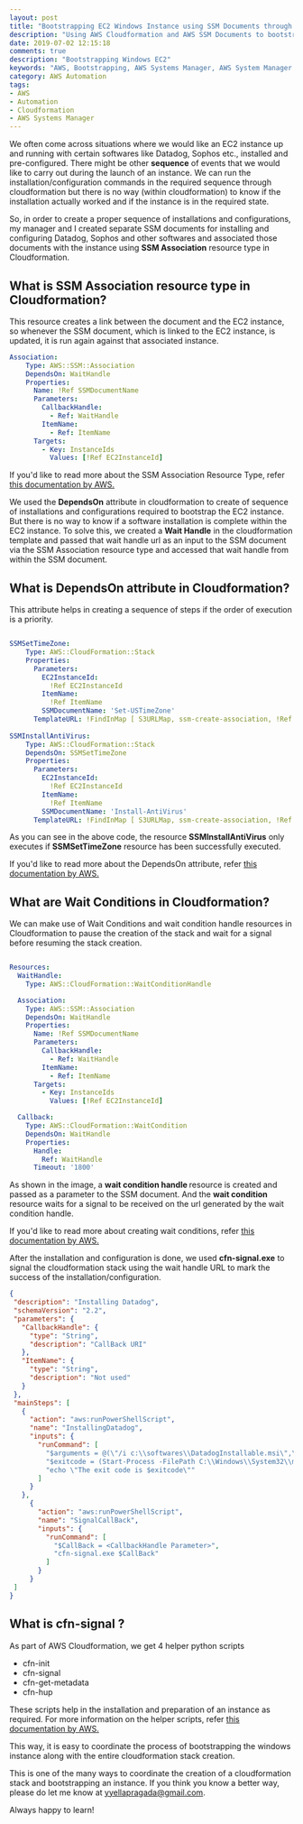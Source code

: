 ```yaml
---
layout: post
title: "Bootstrapping EC2 Windows Instance using SSM Documents through Cloudformation"
description: "Using AWS Cloudformation and AWS SSM Documents to bootstrap an instanceg"
date: 2019-07-02 12:15:18
comments: true
description: "Bootstrapping Windows EC2"
keywords: "AWS, Bootstrapping, AWS Systems Manager, AWS System Manager Documents, Cloudformation, Automation, SSM Documents"
category: AWS Automation
tags:
- AWS
- Automation
- Cloudformation
- AWS Systems Manager
---
```

We often come across situations where we would like an EC2 instance up and running with certain softwares like Datadog, Sophos etc., installed and pre-configured. There might be other <b>sequence</b> of events that we would like to carry out during the launch of an instance. We can run the installation/configuration commands in the required sequence through cloudformation but there is no way (within cloudformation) to know if the installation actually worked and if the instance is in the required state.

So, in order to create a proper sequence of installations and configurations, my manager and I created separate SSM documents for installing and configuring Datadog, Sophos and other softwares and associated those documents with the instance using <b>SSM Association</b> resource type in Cloudformation. 

<h2> What is SSM Association resource type in Cloudformation? </h2>

This resource creates a link between the document and the EC2 instance, so whenever the SSM document, which is linked to the EC2 instance, is updated, it is run again against that associated instance. 

```yaml
Association:
    Type: AWS::SSM::Association
    DependsOn: WaitHandle
    Properties:
      Name: !Ref SSMDocumentName
      Parameters:
        CallbackHandle:
          - Ref: WaitHandle
        ItemName:
          - Ref: ItemName
      Targets:
        - Key: InstanceIds
          Values: [!Ref EC2InstanceId]
 ```

If you'd like to read more about the SSM Association Resource Type, refer <a href="https://docs.aws.amazon.com/AWSCloudFormation/latest/UserGuide/aws-resource-ssm-association.html">this documentation by AWS.</a>

We used the <b>DependsOn</b> attribute in cloudformation to create of sequence of installations and configurations required to bootstrap the EC2 instance. But there is no way to know if a software installation is complete within the EC2 instance. To solve this, we created a <b>Wait Handle</b> in the cloudformation template and passed that wait handle url as an input to the SSM document via the SSM Association resource type and accessed that wait handle from within the SSM document. 

<h2>What is DependsOn attribute in Cloudformation?</h2>

This attribute helps in creating a sequence of steps if the order of execution is a priority. 

```yaml

SSMSetTimeZone:
    Type: AWS::CloudFormation::Stack
    Properties:
      Parameters:
        EC2InstanceId:
          !Ref EC2InstanceId
        ItemName:
          !Ref ItemName
        SSMDocumentName: 'Set-USTimeZone'
      TemplateURL: !FindInMap [ S3URLMap, ssm-create-association, !Ref Environment ]
      
SSMInstallAntiVirus:
    Type: AWS::CloudFormation::Stack
    DependsOn: SSMSetTimeZone
    Properties:
      Parameters:
        EC2InstanceId:
          !Ref EC2InstanceId
        ItemName:
          !Ref ItemName
        SSMDocumentName: 'Install-AntiVirus'
      TemplateURL: !FindInMap [ S3URLMap, ssm-create-association, !Ref Environment ]

```

As you can see in the above code, the resource <b>SSMInstallAntiVirus</b> only executes if <b>SSMSetTimeZone</b> resource has been successfully executed.

If you'd like to read more about the DependsOn attribute, refer <a href="https://docs.aws.amazon.com/AWSCloudFormation/latest/UserGuide/aws-attribute-dependson.html">this documentation by AWS.</a>

<h2>What are Wait Conditions in Cloudformation?</h2>

We can make use of Wait Conditions and wait condition handle resources in Cloudformation to pause the creation of the stack and wait for a signal before resuming the stack creation.

```yaml

Resources:
  WaitHandle:
    Type: AWS::CloudFormation::WaitConditionHandle

  Association:
    Type: AWS::SSM::Association
    DependsOn: WaitHandle
    Properties:
      Name: !Ref SSMDocumentName
      Parameters:
        CallbackHandle:
          - Ref: WaitHandle
        ItemName:
          - Ref: ItemName
      Targets:
        - Key: InstanceIds
          Values: [!Ref EC2InstanceId]

  Callback:
    Type: AWS::CloudFormation::WaitCondition
    DependsOn: WaitHandle
    Properties:
      Handle:
        Ref: WaitHandle
      Timeout: '1800'

```

As shown in the image, a <b> wait condition handle </b> resource is created and passed as a parameter to the SSM document. And the <b>wait condition</b> resource waits for a signal to be received on the url generated by the wait condition handle.

If you'd like to read more about creating wait conditions, refer <a href="https://docs.aws.amazon.com/AWSCloudFormation/latest/UserGuide/using-cfn-waitcondition.html">this documentation by AWS.</a>


After the installation and configuration is done, we used <b>cfn-signal.exe</b> to signal the cloudformation stack using the wait handle URL to mark the success of the installation/configuration.


 ```json
{
  "description": "Installing Datadog",
  "schemaVersion": "2.2",
  "parameters": {
    "CallbackHandle": {
      "type": "String",
      "description": "CallBack URI"
    },
    "ItemName": {
      "type": "String",
      "description": "Not used"
    }
  },
  "mainSteps": [
    {
      "action": "aws:runPowerShellScript",
      "name": "InstallingDatadog",
      "inputs": {
        "runCommand": [
          "$arguments = @(\"/i c:\\softwares\\DatadogInstallable.msi\",\"/qn\",\"/l*v c:\\programdata\\msi.log\",\"APIKEY=ABC\")",
          "$exitcode = (Start-Process -FilePath C:\\Windows\\System32\\msiexec.exe -Wait -ArgumentList $arguments -Passthru).ExitCode",
          "echo \"The exit code is $exitcode\""
        ]
      }
    },
      {
        "action": "aws:runPowerShellScript",
        "name": "SignalCallBack",
        "inputs": {
          "runCommand": [
            "$CallBack = <CallbackHandle Parameter>",
            "cfn-signal.exe $CallBack"
          ]
        }
      }
  ]
}


 ```

<h2> What is <b> cfn-signal </b> ? </h2>

As part of AWS Cloudformation, we get 4 helper python scripts 
<ul>
    <li>cfn-init</li>
    <li>cfn-signal</li>
    <li>cfn-get-metadata</li>
    <li>cfn-hup</li>
</ul>

These scripts help in the installation and preparation of an instance as required. For more information on the helper scripts, refer <a href="https://docs.aws.amazon.com/AWSCloudFormation/latest/UserGuide/cfn-helper-scripts-reference.html">this documentation by AWS.</a>

This way, it is easy to coordinate the process of bootstrapping the windows instance along with the entire cloudformation stack creation.

This is one of the many ways to coordinate the creation of a cloudformation stack and bootstrapping an instance. If you think you know a better way, please do let me know at yyellapragada@gmail.com. 

Always happy to learn!





